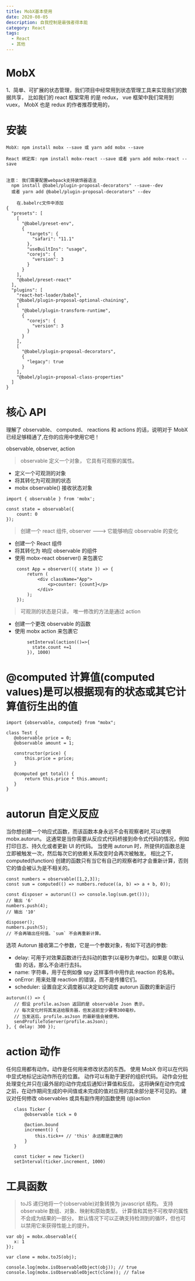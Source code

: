 ```yaml
---
title: MobX基本使用
date: 2020-08-05
description: 自我控制是最强者得本能
category: React
tags:
  - React
  - 其他
---
```


# MobX

1、简单、可扩展的状态管理，我们项目中经常用到状态管理工具来实现我们的数据共享， 比如我们的 react 框架常用
的是 redux， vue 框架中我们常用到 vuex， MobX 也是 redux 的作者推荐使用的，

# 安装

```
MobX: npm install mobx --save 或 yarn add mobx --save

React 绑定库: npm install mobx-react --save 或者 yarn add mobx-react --save


注意： 我们需要配置webpack支持装饰器语法
  npm install @babel/plugin-proposal-decorators" --save--dev
  或者 yarn add @babel/plugin-proposal-decorators" --dev

    在.babelrc文件中添加
{
  "presets": [
    [
      "@babel/preset-env",
      {
        "targets": {
          "safari": "11.1"
        },
        "useBuiltIns": "usage",
        "corejs": {
          "version": 3
        }
      }
    ],
    "@babel/preset-react"
  ],
  "plugins": [
    "react-hot-loader/babel",
    "@babel/plugin-proposal-optional-chaining",
    [
      "@babel/plugin-transform-runtime",
      {
        "corejs": {
          "version": 3
        }
      }
    ],
    [
      "@babel/plugin-proposal-decorators",
      {
        "legacy": true
      }
    ],
    "@babel/plugin-proposal-class-properties"
  ]
}

```

# 核心 API

理解了 observable、 computed、 reactions 和 actions 的话，说明对于 MobX 已经足够精通了,在你的应用中使用它吧！

observable, observer, action

> observable 定义一个对象， 它具有可观察的属性。

- 定义一个可观测的对象
- 将其转化为可观测的状态
- mobx observable() 接收状态对象

```
import { observable } from 'mobx';

const state = observable({
    count: 0
});

```

> 创建一个 react 组件, observer ---> 它能够响应 observable 的变化

- 创建一个 React 组件
- 将其转化为 响应 observable 的组件
- 使用 mobx-react observer() 来包裹它

```
    const App = observer(({ state }) => {
        return (
            <div className="App">
                <p>counter: {count}</p>
            </div>
        );
    });
```

> 可观测的状态是只读， 唯一修改的方法是通过 action

- 创建一个更改 observable 的函数
- 使用 mobx action 来包裹它

```
        setInterval(action(()=>{
          state.count +=1
        }), 1000)
```

# @computed 计算值(computed values)是可以根据现有的状态或其它计算值衍生出的值

```
import {observable, computed} from "mobx";

class Test {
   @observable price = 0;
   @observable amount = 1;

   constructor(price) {
       this.price = price;
   }

   @computed get total() {
       return this.price * this.amount;
   }
}

```

# autorun 自定义反应

当你想创建一个响应式函数，而该函数本身永远不会有观察者时,可以使用 mobx.autorun。 这通常是当你需要从反应式代码桥接到命令式代码的情况，例如打印日志、持久化或者更新 UI 的代码。
当使用 autorun 时，所提供的函数总是立即被触发一次，然后每次它的依赖关系改变时会再次被触发。 相比之下，computed(function) 创建的函数只有当它有自己的观察者时才会重新计算，否则它的值会被认为是不相关的。

```
const numbers = observable([1,2,3]);
const sum = computed(() => numbers.reduce((a, b) => a + b, 0));

const disposer = autorun(() => console.log(sum.get()));
// 输出 '6'
numbers.push(4);
// 输出 '10'

disposer();
numbers.push(5);
// 不会再输出任何值。`sum` 不会再重新计算。
```

选项
Autorun 接收第二个参数，它是一个参数对象，有如下可选的参数:

- delay: 可用于对效果函数进行去抖动的数字(以毫秒为单位)。如果是 0(默认值) 的话，那么不会进行去抖。
- name: 字符串，用于在例如像 spy 这样事件中用作此 reaction 的名称。
- onError: 用来处理 reaction 的错误，而不是传播它们。
- scheduler: 设置自定义调度器以决定如何调度 autorun 函数的重新运行

```
autorun(() => {
   // 假设 profile.asJson 返回的是 observable Json 表示，
   // 每次变化时将其发送给服务器，但发送前至少要等300毫秒。
   // 当发送后，profile.asJson 的最新值会被使用。
   sendProfileToServer(profile.asJson);
}, { delay: 300 });

```

# action 动作

任何应用都有动作。动作是任何用来修改状态的东西。 使用 MobX 你可以在代码中显式地标记出动作所在的位置。 动作可以有助于更好的组织代码。
动作会分批处理变化并只在(最外层的)动作完成后通知计算值和反应。 这将确保在动作完成之前，在动作期间生成的中间值或未完成的值对应用的其余部分是不可见的。
建议对任何修改 observables 或具有副作用的函数使用 (@)action

```
   class Ticker {
       @observable tick = 0

       @action.bound
       increment() {
           this.tick++ // 'this' 永远都是正确的
       }
   }

   const ticker = new Ticker()
   setInterval(ticker.increment, 1000)

```

# 工具函数

> toJS
> 递归地将一个(observable)对象转换为 javascript 结构。 支持 observable 数组、对象、映射和原始类型。 计算值和其他不可枚举的属性不会成为结果的一部分。
> 默认情况下可以正确支持检测到的循环，但也可以禁用它来获得性能上的提升。

```
var obj = mobx.observable({
   x: 1
});

var clone = mobx.toJS(obj);

console.log(mobx.isObservableObject(obj)); // true
console.log(mobx.isObservableObject(clone)); // false

```
